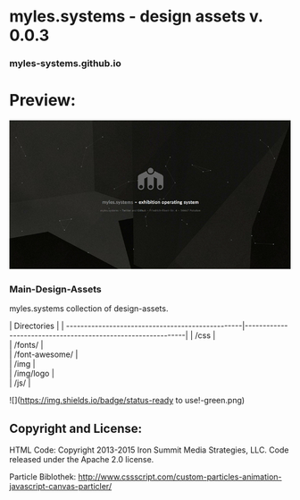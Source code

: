 # myles.systems - design assets v. 0.0.3

### myles-systems.github.io

# Preview:

![](preview.png)




### Main-Design-Assets

myles.systems collection of design-assets.



| Directories                                                                                 |
| -------------------------------------------------|-------------------------------------------------------------|
| /css                                     |  
| /fonts/                                     |  
| /font-awesome/                                     |  
| /img                                    |  
| /img/logo                                     |  
| /js/                                     |  








![](https://img.shields.io/badge/status-ready to use!-green.png)

## Copyright and License:

HTML Code:
Copyright 2013-2015 Iron Summit Media Strategies, LLC. Code released under the Apache 2.0 license.

Particle Biblothek:
http://www.cssscript.com/custom-particles-animation-javascript-canvas-particler/






